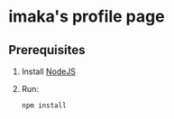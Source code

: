 # imaka's profile page

## Prerequisites

1. Install [NodeJS](https://nodejs.org/download/) 

2. Run:

    ```>
    npm install
    ```